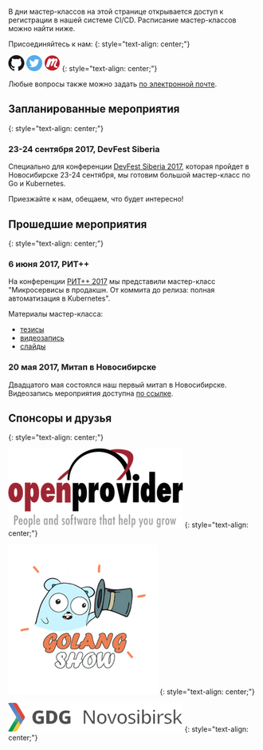 В дни мастер-классов на этой странице открывается доступ к регистрации в нашей системе CI/CD.
Расписание мастер-классов можно найти ниже. 

Присоединяйтесь к нам:
{: style="text-align: center;"}

[![GitHub](/assets/icons/github.png)](https://github.com/k8s-community)
[![Twitter](assets/icons/twitter.png)](https://twitter.com/k8s_community)
[![Meetup](/assets/icons/meetup.png)](https://www.meetup.com/Kubernetes-Novosibirsk/)
{: style="text-align: center;"}

Любые вопросы также можно задать [по электронной почте](mailto:k8s.community@gmail.com).

## Запланированные мероприятия
{: style="text-align: center;"}

### 23-24 сентября 2017, DevFest Siberia

Специально для конференции [DevFest Siberia 2017](http://gdg-siberia.com), 
которая пройдет в Новосибирске 23-24 сентября, мы готовим
большой мастер-класс по Go и Kubernetes.

Приезжайте к нам, обещаем, что будет интересно!

## Прошедшие мероприятия
{: style="text-align: center;"}

### 6 июня 2017, РИТ++

На конференции [РИТ++ 2017](http://ritfest.ru) мы представили мастер-класс
"Микросервисы в продакшн. От коммита до релиза: полная автоматизация в Kubernetes".

Материалы мастер-класса:

- [тезисы](http://ritfest.ru/2017/abstracts/2564)
- [видеозапись](https://youtu.be/0ndWw1udpsA?t=7m16s)
- [слайды](https://github.com/k8s-community/rit-2017-slides)


### 20 мая 2017, Митап в Новосибирске

Двадцатого мая состоялся наш первый митап в Новосибирске.
Видеозапись мероприятия доступна [по ссылке](https://youtu.be/rn6D_YFMpow).

## Спонсоры и друзья
{: style="text-align: center;"}

[![Openprovider](/assets/partners/openprovider.png)](https://openprovider.nl)
{: style="text-align: center;"}

[![Golangshow](/assets/partners/golangshow.png)](https://golangshow.com)
{: style="text-align: center;"}

[![GDG Novosibirsk](/assets/partners/gdgnovosibirsk.png)](https://www.meetup.com/GDGNsk)
{: style="text-align: center;"}
